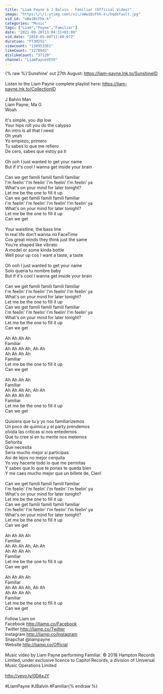 ```yaml
---
title: "Liam Payne & J Balvin - Familiar (Official Video)"
image: "https:\/\/i.ytimg.com\/vi\/oWw1BcFhk-k\/hqdefault.jpg"
vid_id: "oWw1BcFhk-k"
categories: "Music"
tags: ["Liam","Payne","Familiar"]
date: "2021-09-20T13:04:31+03:00"
vid_date: "2018-05-04T11:00:07Z"
duration: "PT3M25S"
viewcount: "130953361"
likeCount: "1278945"
dislikeCount: "37120"
channel: "LiamPayneVEVO"
---
```

{% raw %}'Sunshine' out 27th August: <a rel="nofollow" target="blank" href="https://liam-payne.lnk.to/SunshineID">https://liam-payne.lnk.to/SunshineID</a><br /><br />Listen to the Liam Payne complete playlist here: <a rel="nofollow" target="blank" href="https://liam-payne.lnk.to/CollectionID">https://liam-payne.lnk.to/CollectionID</a><br /><br />J Balvin Man<br />Liam Payne, Ma G<br />Woah<br /> <br />It's simple, you dip low<br />Your hips roll you do the calypso<br />An intro is all that I need<br />Oh yeah<br />Yo empiezo, primero<br />Tu sabes lo que me refiero<br />De cero, sabes que estoy pa ti<br /> <br />Oh ooh I just wanted to get your name<br />But if it's cool I wanna get inside your brain<br /> <br />Can we get famili famili famili familiar<br />I'm feelin' I'm feelin’ I'm feelin’ I'm feelin’ ya<br />What's on your mind for later tonight?<br />Let me be the one to fill it up<br />Can we get famili famili famili familiar<br />I'm feelin' I'm feelin’ I'm feelin’ I'm feelin’ ya<br />What's on your mind for later tonight?<br />Let me be the one to fill it up<br />Can we get<br /><br />Your waistline, the bass line<br />In real life don’t wanna no FaceTime<br />Cos great minds they think just the same<br />You're shaped like vibrato<br />A model or some kinda bottle<br />Well pour up cos I want a taste, a taste<br /> <br />Oh ooh I just wanted to get your name<br />Solo queria tu nombre baby<br />But if it's cool I wanna get inside your brain<br /><br />Can we get famili famili famili familiar <br />I'm feelin' I'm feelin’ I'm feelin’ I'm feelin’ ya <br />What's on your mind for later tonight?<br />Let me be the one to fill it up<br />Can we get famili famili famili familiar<br />I'm feelin' I'm feelin’ I'm feelin’ I'm feelin’ ya<br />What's on your mind for later tonight?<br />Let me be the one to fill it up<br />Can we get<br /><br />Ah Ah Ah Ah<br />Familiar<br />Ah Ah Ah Ah, Ah Ah<br />Ah Ah Ah Ah<br />Familiar<br />Let me be the one to fill it up<br />Can we get<br /> <br />Ah Ah Ah Ah<br />Familiar<br />Ah Ah Ah Ah, Ah Ah<br />Ah Ah Ah Ah<br />Familiar<br />Let me be the one to fill it up<br />Can we get<br /> <br />Quisiera que tu y yo nos familiarizemos<br />Un poco de quimica y el party prendemos<br />olvida las criticas si nos entedemos<br />Que tu cree si en tu mente nos metemos<br />Señorita <br />Que necesita<br />Seria mucho mejor si participas <br />Asi de lejos no mejor cerquita <br />Yo voy hacerte todo lo que me permitas<br />Y sabes que lo que te pones te queda bien<br />Y me caes mucho mejor que un billete de, Cien!<br /> <br />Can we get famili famili famili familiar<br />I'm feelin' I'm feelin' I'm feelin' I’m feelin’ ya<br />What's on your mind for later tonight?<br />Let me be the one to fill it up<br />Can we get famili famili famili familiar<br />I'm feelin' I'm feelin' I'm feelin' I’m feelin’ ya<br />What's on your mind for later tonight?<br />Let me be the one to fill it up<br />Can we get<br /><br />Ah Ah Ah Ah<br />Familiar<br />Ah Ah Ah Ah, Ah Ah<br />Ah Ah Ah Ah<br />Familiar<br />Let me be the one to fill it up<br />Can we get<br /><br />Ah Ah Ah Ah<br />Familiar<br />Ah Ah Ah Ah, Ah Ah<br />Ah Ah Ah Ah<br />Familiar<br />Let me be the one to fill it up<br />Can we get<br /><br />Follow Liam on<br />Facebook <a rel="nofollow" target="blank" href="http://liamp.co/Facebook">http://liamp.co/Facebook</a><br />Twitter <a rel="nofollow" target="blank" href="http://liamp.co/Twitter">http://liamp.co/Twitter</a> <br />Instagram <a rel="nofollow" target="blank" href="http://liamp.co/Instagram">http://liamp.co/Instagram</a><br />Snapchat  @liampayne<br />Website <a rel="nofollow" target="blank" href="http://liamp.co/Official">http://liamp.co/Official</a><br /><br />Music video by Liam Payne performing Familiar. © 2018 Hampton Records Limited, under exclusive licence to Capitol Records, a division of Universal Music Operations Limited<br /><br /><a rel="nofollow" target="blank" href="http://vevo.ly/0DAxJY">http://vevo.ly/0DAxJY</a><br /><br />#LiamPayne #JBalvin #Familiar{% endraw %}
